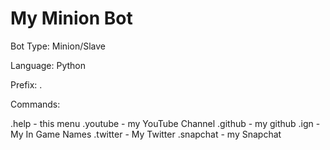 # My Minion Bot

Bot Type: Minion/Slave

Language: Python

Prefix: .

Commands:

.help - this menu
.youtube - my YouTube Channel
.github - my github
.ign - My In Game Names
.twitter - My Twitter
.snapchat - my Snapchat